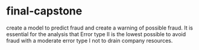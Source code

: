 # final-capstone
 create a model to predict fraud and create a warning of possible fraud. It is essential for the analysis that Error type II is the lowest possible to avoid fraud with a moderate error type I not to drain company resources.
